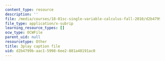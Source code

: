 ```yaml
---
content_type: resource
description: ''
file: /media/courses/18-01sc-single-variable-calculus-fall-2010/d2b4799baac159986ee2881a48191ac0_PNTnmH6jsRI.srt
file_type: application/x-subrip
learning_resource_types: []
ocw_type: OCWFile
parent_uid: null
resourcetype: Other
title: 3play caption file
uid: d2b4799b-aac1-5998-6ee2-881a48191ac0
---
```

